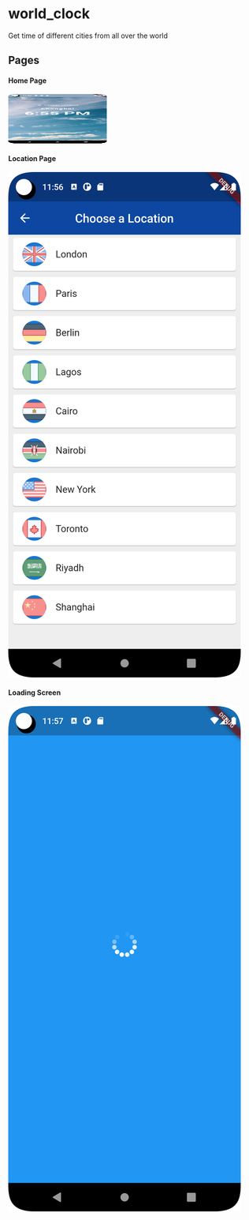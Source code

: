 # world_clock

Get time of different cities from all over the world

## Pages

#### Home Page

[//]: # (![Home Screen]&#40;/assets/snapshots/home-screen.png "Home Screen, built with Flutter"&#41;)
<img src="/assets/snapshots/home-screen.png" width="200" height="100">

#### Location Page
![Location Screen](/assets/snapshots/location_screen.png "Location Screen, built with Flutter")


#### Loading Screen
![Loading Screen](/assets/snapshots/loading_screen.png "Loading Screen, built with Flutter")
